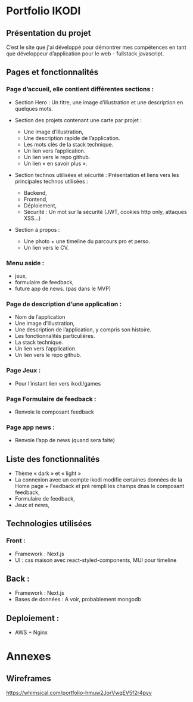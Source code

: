 # Portfolio IKODI

## Présentation du projet

C’est le site que j'ai développé pour démontrer mes compétences en tant que développeur d’application pour le web - fullstack javascript.

## Pages et fonctionnalités

### Page d’accueil, elle contient différentes sections :

- Section Hero : Un titre, une image d’illustration et une description en quelques mots.

- Section des projets contenant une carte par projet :

  - Une image d’illustration,
  - Une description rapide de l’application.
  - Les mots clés de la stack technique.
  - Un lien vers l’application.
  - Un lien vers le repo github.
  - Un lien « en savoir plus ».

- Section technos utilisées et sécurité :
  Présentation et liens vers les principales technos utilisées :
  - Backend,
  - Frontend,
  - Déploiement,
  - Sécurité : Un mot sur la sécurité (JWT, cookies http only, attaques XSS…)
- Section à propos :
  - Une photo + une timeline du parcours pro et perso.
  - Un lien vers le CV.

### Menu aside :

- jeux,
- formulaire de feedback,
- future app de news. (pas dans le MVP)

### Page de description d’une application :

- Nom de l’application
- Une image d’illustration,
- Une description de l’application, y compris son histoire.
- Les fonctionnalités particulières.
- La stack technique.
- Un lien vers l’application.
- Un lien vers le repo github.

### Page Jeux :

- Pour l’instant lien vers ikodi/games

### Page Formulaire de feedback :

- Renvoie le composant feedback

### Page app news :

- Renvoie l’app de news (quand sera faite)

## Liste des fonctionnalités

- Thème « dark » et « light »
- La connexion avec un compte ikodi modifie certaines données de la Home page + Feedback et pré rempli les champs dnas le composant feedback,
- Formulaire de feedback,
- Jeux et news,

## Technologies utilisées

### Front : 

- Framework : Next.js
- UI : css maison avec react-styled-components, MUI pour timeline

## Back :

- Framework : Next.js
- Bases de données : A voir, probablement mongodb

## Deploiement :

- AWS + Nginx

# Annexes

## Wireframes

https://whimsical.com/portfolio-hmuw2JorVwqEV5f2r4pyv
